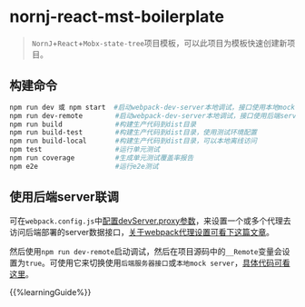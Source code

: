 nornj-react-mst-boilerplate
====

> `NornJ`+`React`+`Mobx-state-tree`项目模板，可以此项目为模板快速创建新项目。

## 构建命令

```sh
npm run dev 或 npm start  #启动webpack-dev-server本地调试，接口使用本地mock server，然后使用http://localhost:8080/dist/web访问页面
npm run dev-remote        #启动webpack-dev-server本地调试，接口使用后端server，然后使用http://localhost:8080/dist/web访问页面
npm run build             #构建生产代码到dist目录
npm run build-test        #构建生产代码到dist目录，使用测试环境配置
npm run build-local       #构建生产代码到dist目录，可以本地离线访问
npm test                  #运行单元测试
npm run coverage          #生成单元测试覆盖率报告
npm e2e                   #运行e2e测试
```

## 使用后端server联调

可在`webpack.config.js`中[配置devServer.proxy参数](https://github.com/joe-sky/nornj-cli/blob/master/templates/react-mst-universal/webpack.config.js#L49)，来设置一个或多个代理去访问后端部署的server数据接口，[关于webpack代理设置可看下这篇文章](https://www.cnblogs.com/liuchuanfeng/p/6802598.html)。

然后使用`npm run dev-remote`启动调试，然后在项目源码中的`__Remote`变量会设置为`true`。可使用它来切换使用`后端服务器接口`或`本地mock server`，[具体代码可看这里](https://github.com/joe-sky/nornj-cli/blob/master/templates/react-mst-universal/src/stores/pages/page1Store.js#L171)。

{{%learningGuide%}}